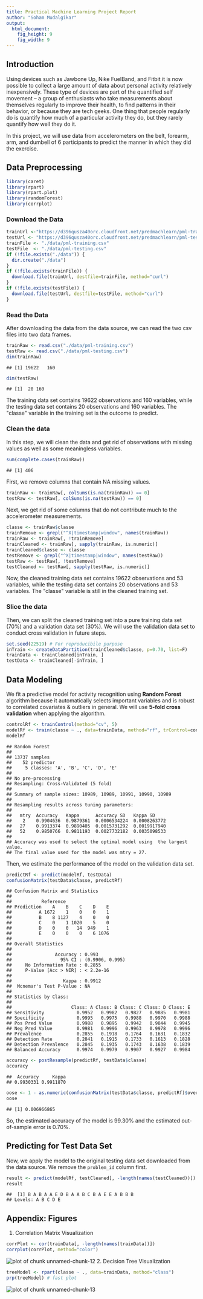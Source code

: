 ```yaml
---
title: Practical Machine Learning Project Report
author: "Soham Mudalgikar"
output:
  html_document:
    fig_height: 9
    fig_width: 9
---
```


## Introduction  
Using devices such as Jawbone Up, Nike FuelBand, and Fitbit it is now possible to collect a large amount of data about personal activity relatively inexpensively. These type of devices are part of the quantified self movement – a group of enthusiasts who take measurements about themselves regularly to improve their health, to find patterns in their behavior, or because they are tech geeks. One thing that people regularly do is quantify how much of a particular activity they do, but they rarely quantify how well they do it.  

In this project, we will use data from accelerometers on the belt, forearm, arm, and dumbell of 6 participants to predict the manner in which they did the exercise.  

## Data Preprocessing  

```r
library(caret)
library(rpart)
library(rpart.plot)
library(randomForest)
library(corrplot)
```
### Download the Data

```r
trainUrl <-"https://d396qusza40orc.cloudfront.net/predmachlearn/pml-training.csv"
testUrl <- "https://d396qusza40orc.cloudfront.net/predmachlearn/pml-testing.csv"
trainFile <- "./data/pml-training.csv"
testFile  <- "./data/pml-testing.csv"
if (!file.exists("./data")) {
  dir.create("./data")
}
if (!file.exists(trainFile)) {
  download.file(trainUrl, destfile=trainFile, method="curl")
}
if (!file.exists(testFile)) {
  download.file(testUrl, destfile=testFile, method="curl")
}
```
### Read the Data
After downloading the data from the data source, we can read the two csv files into two data frames.  

```r
trainRaw <- read.csv("./data/pml-training.csv")
testRaw <- read.csv("./data/pml-testing.csv")
dim(trainRaw)
```

```
## [1] 19622   160
```

```r
dim(testRaw)
```

```
## [1]  20 160
```
The training data set contains 19622 observations and 160 variables, while the testing data set contains 20 observations and 160 variables. The "classe" variable in the training set is the outcome to predict.

### Clean the data
In this step, we will clean the data and get rid of observations with missing values as well as some meaningless variables.

```r
sum(complete.cases(trainRaw))
```

```
## [1] 406
```
First, we remove columns that contain NA missing values.

```r
trainRaw <- trainRaw[, colSums(is.na(trainRaw)) == 0]
testRaw <- testRaw[, colSums(is.na(testRaw)) == 0]
```
Next, we get rid of some columns that do not contribute much to the accelerometer measurements.

```r
classe <- trainRaw$classe
trainRemove <- grepl("^X|timestamp|window", names(trainRaw))
trainRaw <- trainRaw[, !trainRemove]
trainCleaned <- trainRaw[, sapply(trainRaw, is.numeric)]
trainCleaned$classe <- classe
testRemove <- grepl("^X|timestamp|window", names(testRaw))
testRaw <- testRaw[, !testRemove]
testCleaned <- testRaw[, sapply(testRaw, is.numeric)]
```
Now, the cleaned training data set contains 19622 observations and 53 variables, while the testing data set contains 20 observations and 53 variables. The "classe" variable is still in the cleaned training set.

### Slice the data
Then, we can split the cleaned training set into a pure training data set (70%) and a validation data set (30%). We will use the validation data set to conduct cross validation in future steps.  

```r
set.seed(22519) # For reproducibile purpose
inTrain <- createDataPartition(trainCleaned$classe, p=0.70, list=F)
trainData <- trainCleaned[inTrain, ]
testData <- trainCleaned[-inTrain, ]
```

## Data Modeling
We fit a predictive model for activity recognition using **Random Forest** algorithm because it automatically selects important variables and is robust to correlated covariates & outliers in general. We will use **5-fold cross validation** when applying the algorithm.  

```r
controlRf <- trainControl(method="cv", 5)
modelRf <- train(classe ~ ., data=trainData, method="rf", trControl=controlRf, ntree=250)
modelRf
```

```
## Random Forest
##
## 13737 samples
##    52 predictor
##     5 classes: 'A', 'B', 'C', 'D', 'E'
##
## No pre-processing
## Resampling: Cross-Validated (5 fold)
##
## Summary of sample sizes: 10989, 10989, 10991, 10990, 10989
##
## Resampling results across tuning parameters:
##
##   mtry  Accuracy   Kappa      Accuracy SD   Kappa SD    
##    2    0.9904636  0.9879361  0.0006534224  0.0008263772
##   27    0.9913374  0.9890405  0.0015731292  0.0019917940
##   52    0.9850766  0.9811193  0.0027732182  0.0035098533
##
## Accuracy was used to select the optimal model using  the largest value.
## The final value used for the model was mtry = 27.
```
Then, we estimate the performance of the model on the validation data set.  

```r
predictRf <- predict(modelRf, testData)
confusionMatrix(testData$classe, predictRf)
```

```
## Confusion Matrix and Statistics
##
##           Reference
## Prediction    A    B    C    D    E
##          A 1672    1    0    0    1
##          B    8 1127    4    0    0
##          C    0    1 1020    5    0
##          D    0    0   14  949    1
##          E    0    0    0    6 1076
##
## Overall Statistics
##                                          
##                Accuracy : 0.993          
##                  95% CI : (0.9906, 0.995)
##     No Information Rate : 0.2855         
##     P-Value [Acc > NIR] : < 2.2e-16      
##                                          
##                   Kappa : 0.9912         
##  Mcnemar's Test P-Value : NA             
##
## Statistics by Class:
##
##                      Class: A Class: B Class: C Class: D Class: E
## Sensitivity            0.9952   0.9982   0.9827   0.9885   0.9981
## Specificity            0.9995   0.9975   0.9988   0.9970   0.9988
## Pos Pred Value         0.9988   0.9895   0.9942   0.9844   0.9945
## Neg Pred Value         0.9981   0.9996   0.9963   0.9978   0.9996
## Prevalence             0.2855   0.1918   0.1764   0.1631   0.1832
## Detection Rate         0.2841   0.1915   0.1733   0.1613   0.1828
## Detection Prevalence   0.2845   0.1935   0.1743   0.1638   0.1839
## Balanced Accuracy      0.9974   0.9979   0.9907   0.9927   0.9984
```

```r
accuracy <- postResample(predictRf, testData$classe)
accuracy
```

```
##  Accuracy     Kappa
## 0.9930331 0.9911870
```

```r
oose <- 1 - as.numeric(confusionMatrix(testData$classe, predictRf)$overall[1])
oose
```

```
## [1] 0.006966865
```
So, the estimated accuracy of the model is 99.30% and the estimated out-of-sample error is 0.70%.

## Predicting for Test Data Set
Now, we apply the model to the original testing data set downloaded from the data source. We remove the `problem_id` column first.  

```r
result <- predict(modelRf, testCleaned[, -length(names(testCleaned))])
result
```

```
##  [1] B A B A A E D B A A B C B A E E A B B B
## Levels: A B C D E
```

## Appendix: Figures
1. Correlation Matrix Visualization  

```r
corrPlot <- cor(trainData[, -length(names(trainData))])
corrplot(corrPlot, method="color")
```

![plot of chunk unnamed-chunk-12](figure/unnamed-chunk-12-1.png)
2. Decision Tree Visualization

```r
treeModel <- rpart(classe ~ ., data=trainData, method="class")
prp(treeModel) # fast plot
```

![plot of chunk unnamed-chunk-13](figure/unnamed-chunk-13-1.png)
